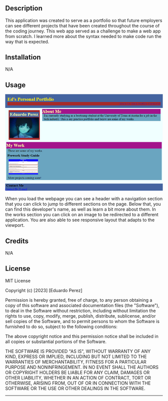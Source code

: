 # <Portfolio>
## Description
This application was created to serve as a portfolio so that future employers can see different projects that have been created throughout the course of the coding journey. This web app served as a challenge to make a web app from scratch. I learned more about the syntax needed to make code run the way that is expected.
## Installation
N/A
## Usage
![Portfolio Screenshot](./Assets/Portfolio.png)

When you load the webpage you can see a header with a navigation section that you can click to jump to different sections on the page. Below that, you can find this developer's name, as well as learn a bit more about them. In the works section you can click on an image to be redirected to a different application. You are also able to see responsive layout that adapts to the viewport.
## Credits
N/A
## License
MIT License

Copyright (c) [2023] [Eduardo Perez]

Permission is hereby granted, free of charge, to any person obtaining a copy
of this software and associated documentation files (the "Software"), to deal
in the Software without restriction, including without limitation the rights
to use, copy, modify, merge, publish, distribute, sublicense, and/or sell
copies of the Software, and to permit persons to whom the Software is
furnished to do so, subject to the following conditions:

The above copyright notice and this permission notice shall be included in all
copies or substantial portions of the Software.

THE SOFTWARE IS PROVIDED "AS IS", WITHOUT WARRANTY OF ANY KIND, EXPRESS OR
IMPLIED, INCLUDING BUT NOT LIMITED TO THE WARRANTIES OF MERCHANTABILITY,
FITNESS FOR A PARTICULAR PURPOSE AND NONINFRINGEMENT. IN NO EVENT SHALL THE
AUTHORS OR COPYRIGHT HOLDERS BE LIABLE FOR ANY CLAIM, DAMAGES OR OTHER
LIABILITY, WHETHER IN AN ACTION OF CONTRACT, TORT OR OTHERWISE, ARISING FROM,
OUT OF OR IN CONNECTION WITH THE SOFTWARE OR THE USE OR OTHER DEALINGS IN THE
SOFTWARE.

---